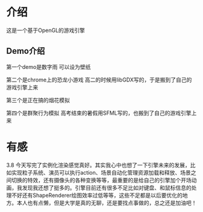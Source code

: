 # 介绍
这是一个基于OpenGL的游戏引擎

## Demo介绍
第一个demo是数字雨 可以设为壁纸

第二个是chrome上的恐龙小游戏 高二的时候用libGDX写的，于是搬到了自己的游戏引擎上来

第三个是正在搞的烟花模拟

第四个是群聚行为模拟 高考结束的暑假用SFML写的，也搬到了自己的游戏引擎上来

# 有感
3.8 今天写完了实例化渲染感觉真好。其实我心中也想了一下引擎未来的发展，比如实现粒子系统、演员可以执行action、场景自动化管理资源加载和释放、场景之间切换的特效，还有摄像头的各种变换等等，最重要的是给自己的引擎加个开场动画，我发现我还想了挺多的。引擎目前还有很多不足比如对键盘、和鼠标信息的处理不好还有ShapeRenderer绘图效率过低等等，这些不足都是以后要优化的地方。本人也有点懒，但是大学是真的无聊，还是要找点事做的，总之还是加油吧！

